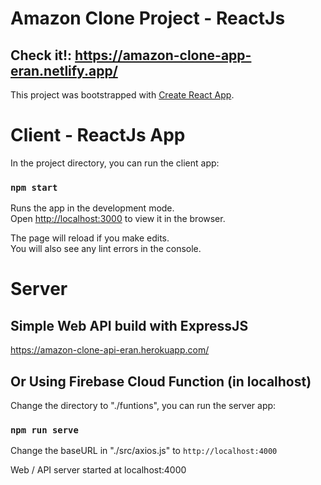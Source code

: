 # Amazon Clone Project - ReactJs
## Check it!: https://amazon-clone-app-eran.netlify.app/
This project was bootstrapped with [Create React App](https://github.com/facebook/create-react-app). 

# Client - ReactJs App 
In the project directory, you can run the client app:

### `npm start`

Runs the app in the development mode.\
Open [http://localhost:3000](http://localhost:3000) to view it in the browser.

The page will reload if you make edits.\
You will also see any lint errors in the console.

# Server
## Simple Web API build with ExpressJS
  https://amazon-clone-api-eran.herokuapp.com/
## Or Using Firebase Cloud Function (in localhost)
Change the directory to "./funtions", you can run the server app:
### `npm run serve`
Change the baseURL in "./src/axios.js" to `http://localhost:4000`

Web / API server started at localhost:4000





